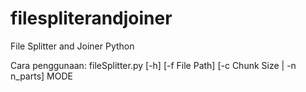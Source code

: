 # filespliterandjoiner
File Splitter and Joiner Python

Cara penggunaan: 
fileSplitter.py [-h] [-f File Path] [-c Chunk Size | -n n_parts] MODE

